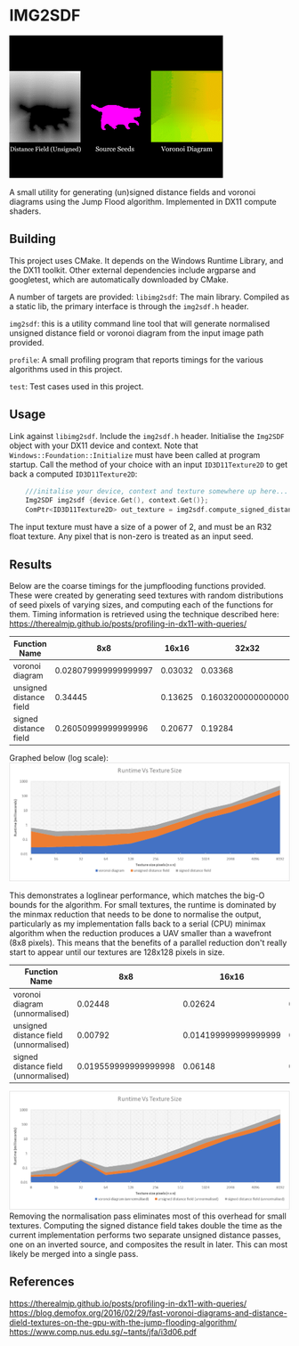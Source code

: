 # IMG2SDF

![df.gif](df.gif)

A small utility for generating (un)signed distance fields
and voronoi diagrams using the Jump Flood algorithm. 
Implemented in DX11 compute shaders.

## Building
This project uses CMake. It depends on the Windows Runtime Library,
and the DX11 toolkit. Other external dependencies include argparse
and googletest, which are automatically downloaded by CMake.

A number of targets are provided:
`libimg2sdf`: The main library. Compiled as a static lib,
the primary interface is through the `img2sdf.h` header.

`img2sdf`: this is a utility command line tool that will
generate normalised unsigned distance field or voronoi diagram
from the input image path provided. 

`profile`: A small profiling program that reports timings
for the various algorithms used in this project.

`test`: Test cases used in this project.

## Usage

Link against `libimg2sdf`. Include the `img2sdf.h` header.
Initialise the `Img2SDF` object with your DX11 device and context. Note that `Windows::Foundation::Initialize` must have been called
at program startup. Call the method
of your choice with an input `ID3D11Texture2D` to get back a computed
`ID3D11Texture2D`:
```cpp
    ///initalise your device, context and texture somewhere up here...
    Img2SDF img2sdf {device.Get(), context.Get()};
    ComPtr<ID3D11Texture2D> out_texture = img2sdf.compute_signed_distance_field(in_texture);
```
The input texture must have a size of a power of 2, and must be an R32 float texture. Any pixel
that is non-zero is treated as an input seed.

## Results

Below are the coarse timings for the jumpflooding functions provided. These were created
by generating seed textures with random distributions of seed pixels of varying sizes, and
computing each of the functions for them. Timing information is retrieved using the technique described here: https://therealmjp.github.io/posts/profiling-in-dx11-with-queries/


| Function Name           | 8x8                  | 16x16   | 32x32               | 64x64   | 128x128 | 256x256             | 512x512 | 1024x1024 | 2048x2048          | 4096x4096 | 8192x8192          | units       |
|-------------------------|----------------------|---------|---------------------|---------|---------|---------------------|---------|-----------|--------------------|-----------|--------------------|-------------|
| voronoi diagram         | 0.028079999999999997 | 0.03032 | 0.03368             | 0.03532 | 0.05328 | 0.14976             | 0.58284 | 2.75704   | 7.25924            | 28.5062   | 123.14176          | milliseconds |
| unsigned distance field | 0.34445              | 0.13625 | 0.16032000000000002 | 0.19394 | 0.20943 | 0.32482             | 1.10505 | 3.2116    | 10.792629999999999 | 31.24162  | 133.71495          | milliseconds |
| signed distance field   | 0.26050999999999996  | 0.20677 | 0.19284             | 0.23734 | 0.2691  | 0.48718999999999996 | 1.3873  | 6.05148   | 11.25882           | 65.52313  | 257.50334000000004 | milliseconds |

Graphed below (log scale):
![img.png](img.png)

This demonstrates a loglinear performance, which matches the big-O bounds for the algorithm. 
For small textures, the runtime is dominated by the minmax reduction that needs to be done to normalise the output,
particularly as my implementation falls back to a serial (CPU) minimax algorithm when the reduction produces a UAV smaller than
a wavefront (8x8 pixels). This means that the benefits of a parallel reduction don't really start to appear until our textures
are 128x128 pixels in size. 

| Function Name           | 8x8                  | 16x16   | 32x32               | 64x64   | 128x128 | 256x256             | 512x512 | 1024x1024 | 2048x2048          | 4096x4096 | 8192x8192          | units        |
|-----------------------|--------------------|-------|-------------------|-------|-------|-------------------|-------|-------|------------------|--------|------------------|--------------|
|voronoi diagram (unnormalised)|0.02448             |0.02624|0.34016            |0.0318 |0.0504 |0.14695999999999998|0.56108|2.43788|10.473680000000002|30.17116|122.79082         | milliseconds |
|unsigned distance field (unnormalised)|0.00792             |0.014199999999999999|0.015359999999999999|0.01764|0.0276 |0.14504            |0.5738800000000001|2.75936|8.78908           |27.847839999999998|124.64032         | milliseconds |
|signed distance field (unnormalised)|0.019559999999999998|0.06148|0.057080000000000006|0.06548|0.11120000000000001|0.29035999999999995|1.1581199999999998|5.60756|9.04504           |53.92588|251.42989         | milliseconds |

![img_1.png](img_1.png)
Removing the normalisation pass eliminates most of this overhead for small textures. Computing the signed
distance field takes double the time as the current implementation performs two separate unsigned distance passes, one on an inverted source,
and composites the result in later. This can most likely be merged into a single pass.

## References
https://therealmjp.github.io/posts/profiling-in-dx11-with-queries/
https://blog.demofox.org/2016/02/29/fast-voronoi-diagrams-and-distance-dield-textures-on-the-gpu-with-the-jump-flooding-algorithm/
https://www.comp.nus.edu.sg/~tants/jfa/i3d06.pdf 